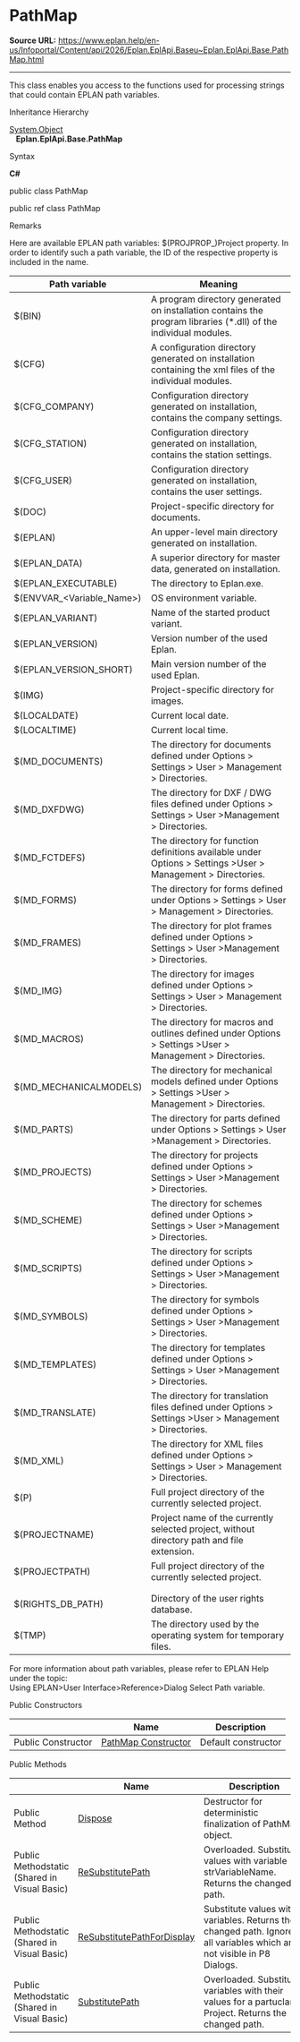 # PathMap

**Source URL:** https://www.eplan.help/en-us/Infoportal/Content/api/2026/Eplan.EplApi.Baseu~Eplan.EplApi.Base.PathMap.html

---

This class enables you access to the functions used for processing strings that could contain EPLAN path variables.

Inheritance Hierarchy

[System.Object](#)  
   **Eplan.EplApi.Base.PathMap**

Syntax

**C#**



public class PathMap

public ref class PathMap


Remarks

Here are available EPLAN path variables: $(PROJPROP\_<ID>)Project property. In order to identify such a path variable, the ID of the respective property is included in the name.

| Path variable | Meaning |
| --- | --- |
| $(BIN) | A program directory generated on installation contains the program libraries (\*.dll) of the individual modules. |
| $(CFG) | A configuration directory generated on installation containing the xml files of the individual modules. |
| $(CFG\_COMPANY) | Configuration directory generated on installation, contains the company settings. |
| $(CFG\_STATION) | Configuration directory generated on installation, contains the station settings. |
| $(CFG\_USER) | Configuration directory generated on installation, contains the user settings. |
| $(DOC) | Project-specific directory for documents. |
| $(EPLAN) | An upper-level main directory generated on installation. |
| $(EPLAN\_DATA) | A superior directory for master data, generated on installation. |
| $(EPLAN\_EXECUTABLE) | The directory to Eplan.exe. |
| $(ENVVAR\_<Variable\_Name>) | OS environment variable. |
| $(EPLAN\_VARIANT) | Name of the started product variant. |
| $(EPLAN\_VERSION) | Version number of the used Eplan. |
| $(EPLAN\_VERSION\_SHORT) | Main version number of the used Eplan. |
| $(IMG) | Project-specific directory for images. |
| $(LOCALDATE) | Current local date. |
| $(LOCALTIME) | Current local time. |
| $(MD\_DOCUMENTS) | The directory for documents defined under Options > Settings > User > Management > Directories. |
| $(MD\_DXFDWG) | The directory for DXF / DWG files defined under Options > Settings > User >Management > Directories. |
| $(MD\_FCTDEFS) | The directory for function definitions available under Options > Settings >User > Management > Directories. |
| $(MD\_FORMS) | The directory for forms defined under Options > Settings > User > Management > Directories. |
| $(MD\_FRAMES) | The directory for plot frames defined under Options > Settings > User >Management > Directories. |
| $(MD\_IMG) | The directory for images defined under Options > Settings > User > Management > Directories. |
| $(MD\_MACROS) | The directory for macros and outlines defined under Options > Settings >User > Management > Directories. |
| $(MD\_MECHANICALMODELS) | The directory for mechanical models defined under Options > Settings >User > Management > Directories. |
| $(MD\_PARTS) | The directory for parts defined under Options > Settings > User >Management > Directories. |
| $(MD\_PROJECTS) | The directory for projects defined under Options > Settings > User >Management > Directories. |
| $(MD\_SCHEME) | The directory for schemes defined under Options > Settings > User >Management > Directories. |
| $(MD\_SCRIPTS) | The directory for scripts defined under Options > Settings > User >Management > Directories. |
| $(MD\_SYMBOLS) | The directory for symbols defined under Options > Settings > User >Management > Directories. |
| $(MD\_TEMPLATES) | The directory for templates defined under Options > Settings > User >Management > Directories. |
| $(MD\_TRANSLATE) | The directory for translation files defined under Options > Settings >User > Management > Directories. |
| $(MD\_XML) | The directory for XML files defined under Options > Settings > User > Management > Directories. |
| $(P) | Full project directory of the currently selected project. |
| $(PROJECTNAME) | Project name of the currently selected project, without directory path and file extension. |
| $(PROJECTPATH) | Full project directory of the currently selected project. |
|  |
|  |
| $(RIGHTS\_DB\_PATH) | Directory of the user rights database. |
| $(TMP) | The directory used by the operating system for temporary files. |

  
For more information about path variables, please refer to EPLAN Help under the topic:  
Using EPLAN>User Interface>Reference>Dialog Select Path variable.

Public Constructors

|  | Name | Description |
| --- | --- | --- |
| Public Constructor | [PathMap Constructor](Eplan.EplApi.Baseu~Eplan.EplApi.Base.PathMap~_ctor.html) | Default constructor |



Public Methods

|  | Name | Description |
| --- | --- | --- |
| Public Method | [Dispose](Eplan.EplApi.Baseu~Eplan.EplApi.Base.PathMap~Dispose().html) | Destructor for deterministic finalization of PathMap object. |
| Public Methodstatic (Shared in Visual Basic) | [ReSubstitutePath](Eplan.EplApi.Baseu~Eplan.EplApi.Base.PathMap~ReSubstitutePath.html) | Overloaded. Substitute values with variable strVariableName. Returns the changed path. |
| Public Methodstatic (Shared in Visual Basic) | [ReSubstitutePathForDisplay](Eplan.EplApi.Baseu~Eplan.EplApi.Base.PathMap~ReSubstitutePathForDisplay.html) | Substitute values with variables. Returns the changed path. Ignores all variables which are not visible in P8 Dialogs. |
| Public Methodstatic (Shared in Visual Basic) | [SubstitutePath](Eplan.EplApi.Baseu~Eplan.EplApi.Base.PathMap~SubstitutePath.html) | Overloaded. Substitutes variables with their values for a partuclar Project. Returns the changed path. |


